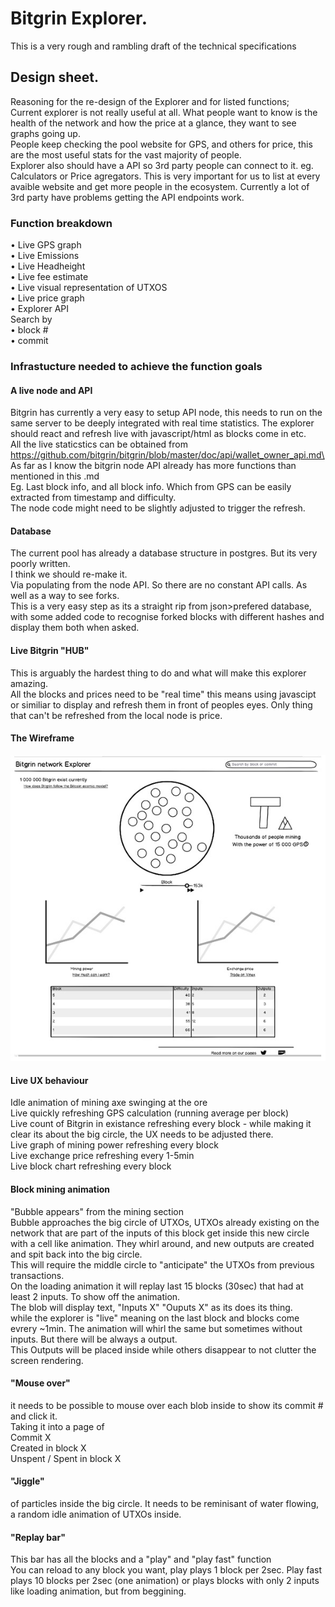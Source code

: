 # Bitgrin Explorer.
This is a very rough and rambling draft of the technical specifications

## Design sheet.
Reasoning for the re-design of the Explorer and for listed functions;\
Current explorer is not really useful at all. What people want to know is the health of the network and how the price at a glance, they want to see graphs going up.\
People keep checking the pool website for GPS, and others for price, this are the most useful stats for the vast majority of people.\
Explorer also should have a API so 3rd party people can connect to it. eg. Calculators or Price agregators. This is very important for us to list at every avaible website and get more people in the ecosystem. Currently a lot of 3rd party have problems getting the API endpoints work.

### Function breakdown
•	Live GPS graph\
•	Live Emissions \
•	Live Headheight\
•	Live fee estimate\
•	Live visual representation of UTXOS\
•	Live price graph\
•	Explorer API\
Search by \
•	 block #\
•	 commit

### Infrastucture needed to achieve the function goals
#### A live node and API
Bitgrin has currently a very easy to setup API node, this needs to run on the same server to be deeply integrated with real time statistics. The explorer should react and refresh live with javascript/html as blocks come in etc.\
All the live staticstics can be obtained from https://github.com/bitgrin/bitgrin/blob/master/doc/api/wallet_owner_api.md\
As far as I know the bitgrin node API already has more functions than mentioned in this .md\
Eg. Last block info, and all block info. Which from GPS can be easily extracted from timestamp and difficulty.\
The node code might need to be slightly adjusted to trigger the refresh.
#### Database
The current pool has already a database structure in postgres. But its very poorly written.\
I think we should re-make it.\
Via populating from the node API. So there are no constant API calls. As well as a way to see forks.\
This is a very easy step as its a straight rip from json>prefered database, with some added code to recognise forked blocks with different hashes and display them both when asked.
#### Live Bitgrin "HUB"
This is arguably the hardest thing to do and what will make this explorer amazing.\
All the blocks and prices need to be "real time" this means using javascipt or similiar to display and refresh them in front of peoples eyes. Only thing that can't be refreshed from the local node is price.
#### The Wireframe

 ![Wireframe](https://github.com/bitgrin/Explorer-Bitgrin/blob/master/assets/images/WireframeExplorer.jpg)



#### Live UX behaviour
Idle animation of mining axe swinging at the ore\
Live quickly refreshing GPS calculation (running average per block)\
Live count of Bitgrin in existance refreshing every block - while making it clear its about the big circle, the UX needs to be adjusted there.\
Live graph of mining power refreshing every block\
Live exchange price refreshing every 1-5min\
Live block chart refreshing every block

#### Block mining animation
"Bubble appears" from the mining section\
Bubble approaches the big circle of UTXOs, UTXOs already existing on the network that are part of the inputs of this block get inside this new circle with a cell like animation. They whirl around, and new outputs are created and spit back into the big circle.\
This will require the middle circle to "anticipate" the UTXOs from previous transactions.\
On the loading animation it will replay last 15 blocks (30sec) that had at least 2 inputs. To show off the animation.\
The blob will display text, "Inputs X" "Ouputs X" as its does its thing.\
while the explorer is "live" meaning on the last block and blocks come evrery ~1min. The animation will whirl the same but sometimes without inputs. But there will be always a output.\
This Outputs will be placed inside while others disappear to not clutter the screen rendering.

#### "Mouse over" 
it needs to be possible to mouse over each blob inside to show its commit # and click it. \
Taking it into a page of\
Commit X\
Created in block X\
Unspent / Spent in block X

#### "Jiggle"
of particles inside the big circle. It needs to be reminisant of water flowing, a random idle animation of UTXOs inside.

#### "Replay bar"
This bar has all the blocks and a "play" and "play fast" function\
You can reload to any block you want, play plays 1 block per 2sec. Play fast plays 10 blocks per 2sec (one animation) or plays blocks with only 2 inputs like loading animation, but from beggining.
